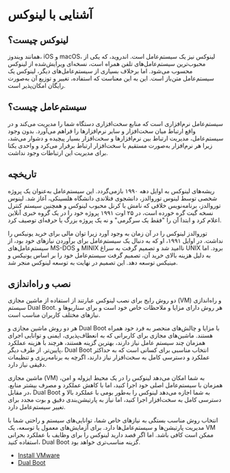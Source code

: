 # آشنایی با لینوکس

## لینوکس چیست؟

همانند ویندوز، iOS و macOS، لینوکس نیز یک سیستم‌عامل است. اندروید، که یکی از محبوب‌ترین سیستم‌عامل‌های تلفن همراه است، نسخه‌ای ویرایش‌شده از لینوکس محسوب می‌شود. اما برخلاف بسیاری از سیستم‌عامل‌های دیگر، لینوکس یک سیستم‌عامل متن‌باز است. این به این معناست که استفاده، تغییر و توزیع آن به‌صورت رایگان امکان‌پذیر است.

## سیستم‌عامل چیست؟

سیستم‌عامل نرم‌افزاری است که منابع سخت‌افزاری دستگاه شما را مدیریت می‌کند و در واقع ارتباط میان سخت‌افزار و سایر نرم‌افزارها را فراهم می‌آورد. بدون وجود سیستم‌عامل، مدیریت ارتباط بین نرم‌افزارها و سخت‌افزار بسیار پیچیده و دشوار می‌شد، زیرا هر نرم‌افزار به‌صورت مستقیم با سخت‌افزار ارتباط برقرار می‌کرد و واحدی یکتا برای مدیریت این ارتباطات وجود نداشت.

## تاریخچه

ریشه‌های لینوکس به اوایل دهه ۱۹۹۰ بازمی‌گردد. این سیستم‌عامل به‌عنوان یک پروژه شخصی توسط لینوس توروالدز، دانشجوی فنلاندی دانشگاه هلسینکی، آغاز شد. لینوس توروالدز، برنامه‌نویس خلاقی که نامش با کرنل محبوب لینوکس و همچنین سیستم کنترل نسخه گیت گره خورده است، در ۲۵ اوت ۱۹۹۱ پروژه خود را در یک گروه خبری آنلاین اعلام کرد و ابتدا آن را "فقط یک سرگرمی" و نه یک پروژه بزرگ یا حرفه‌ای توصیف کرد.

توروالدز لینوکس را در آن زمان به وجود آورد زیرا توان مالی برای خرید یونیکس را نداشت. در اوایل ۱۹۹۱، او که به دنبال یک سیستم‌عامل برای برآوردن نیازهای خود بود، از سیستم‌عامل‌های MS-DOS و MINIX ناامید شد و تصمیم گرفت به سراغ UNIX برود. اما به دلیل هزینه بالای خرید آن، تصمیم گرفت سیستم‌عامل خود را بر اساس یونیکس و مینیکس توسعه دهد. این تصمیم در نهایت به توسعه لینوکس منجر شد.


## نصب و راه‌اندازی


دو روش رایج برای نصب لینوکس عبارتند از استفاده از ماشین مجازی (VM) و راه‌اندازی سیستم Dual Boot. هر روش دارای مزایا و ملاحظات خاص خود است و برای سناریوها و نیازهای مختلف کاربران مناسب است.



هر دو روش ماشین مجازی و Dual Boot با مزایا و چالش‌های منحصر به فرد خود همراه هستند. ماشین‌های مجازی برای کاربرانی که به انعطاف‌پذیری، ایمنی و توانایی اجرای همزمان چند سیستم عامل نیاز دارند، بهترین گزینه هستند، هرچند با هزینه عملکرد پایین‌تر. از طرف دیگر، Dual Boot انتخاب مناسبی برای کسانی است که به حداکثر عملکرد و دسترسی کامل به سخت‌افزار نیاز دارند، اگرچه به برنامه‌ریزی و تنظیمات دقیقی نیاز دارد.

ماشین مجازی (VM) به شما امکان می‌دهد لینوکس را در یک محیط ایزوله و امن، همزمان با سیستم‌عامل اصلی خود اجرا کنید، اما با کاهش عملکرد و مصرف بیشتر منابع. در مقابل، Dual Boot به شما اجازه می‌دهد لینوکس را به‌طور بومی با عملکرد بالا و دسترسی کامل به سخت‌افزار اجرا کنید، اما نیاز به پارتیشن‌بندی دقیق و بوت مجدد برای تغییر سیستم‌عامل دارد.

انتخاب روش مناسب بستگی به نیازهای خاص شما، توانایی‌های سیستم و راحتی شما با مدیریت پارتیشن‌ها و سیستم‌عامل‌ها دارد. برای آزمایش‌های معمول یا توسعه، یک VM ممکن است کافی باشد. اما اگر قصد دارید لینوکس را برای وظایف با عملکرد بحرانی استفاده کنید، Dual Boot گزینه مناسب‌تری خواهد بود.

- [Install VMware](https://www.makeuseof.com/tag/install-linux-windows-vmware-virtual-machine/)
- [Dual Boot](https://itsfoss.com/install-ubuntu-1404-dual-boot-mode-windows-8-81-uefi/)
